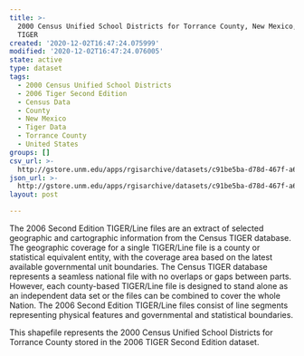 ```yaml
---
title: >-
  2000 Census Unified School Districts for Torrance County, New Mexico, 2006se
  TIGER
created: '2020-12-02T16:47:24.075999'
modified: '2020-12-02T16:47:24.076005'
state: active
type: dataset
tags:
  - 2000 Census Unified School Districts
  - 2006 Tiger Second Edition
  - Census Data
  - County
  - New Mexico
  - Tiger Data
  - Torrance County
  - United States
groups: []
csv_url: >-
  http://gstore.unm.edu/apps/rgisarchive/datasets/c91be5ba-d78d-467f-a674-2bec5b05b74a/tgr2006se_torr_sduni00.derived.csv
json_url: >-
  http://gstore.unm.edu/apps/rgisarchive/datasets/c91be5ba-d78d-467f-a674-2bec5b05b74a/tgr2006se_torr_sduni00.derived.json
layout: post

---
```

The 2006 Second Edition TIGER/Line files are an extract of selected geographic and cartographic information from the Census TIGER database.  The geographic coverage for a single TIGER/Line file is a county or statistical equivalent entity, with the coverage area based on the latest available governmental unit boundaries. The Census TIGER database represents a seamless national file with no overlaps or gaps between parts.  However, each county-based TIGER/Line file is designed to stand alone as an independent data set or the files can be combined to cover the whole Nation.  The 2006 Second Edition  TIGER/Line files consist of line segments representing physical features and governmental and statistical boundaries.  

This shapefile represents the 2000 Census Unified School Districts for Torrance County stored in the 2006 TIGER Second Edition dataset.
